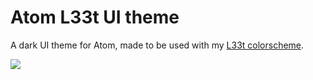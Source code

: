 # Atom L33t UI theme

A dark UI theme for Atom, made to be used with my [L33t colorscheme](https://github.com/Arc0re/l33t-h4ck3rs-atom-theme).

![](http://i.imgur.com/iJqKqXx.png)
